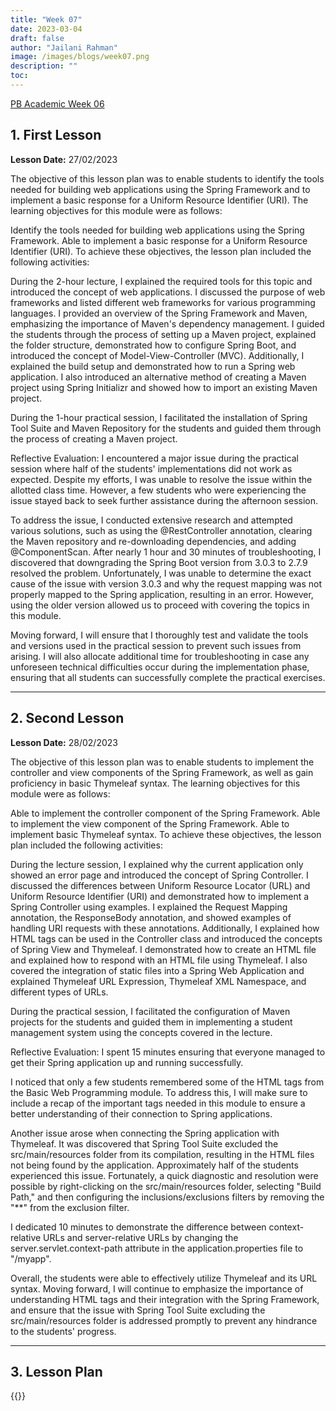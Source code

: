 ```yaml
---
title: "Week 07"
date: 2023-03-04
draft: false
author: "Jailani Rahman"
image: /images/blogs/week07.png
description: ""
toc:
---
```


<div class="h1"><u>PB Academic Week 06</u></div>

## 1. First Lesson

**Lesson Date:** 27/02/2023

The objective of this lesson plan was to enable students to identify the tools needed for building web applications using the Spring Framework and to implement a basic response for a Uniform Resource Identifier (URI). The learning objectives for this module were as follows:

Identify the tools needed for building web applications using the Spring Framework.
Able to implement a basic response for a Uniform Resource Identifier (URI).
To achieve these objectives, the lesson plan included the following activities:

During the 2-hour lecture, I explained the required tools for this topic and introduced the concept of web applications. I discussed the purpose of web frameworks and listed different web frameworks for various programming languages. I provided an overview of the Spring Framework and Maven, emphasizing the importance of Maven's dependency management. I guided the students through the process of setting up a Maven project, explained the folder structure, demonstrated how to configure Spring Boot, and introduced the concept of Model-View-Controller (MVC). Additionally, I explained the build setup and demonstrated how to run a Spring web application. I also introduced an alternative method of creating a Maven project using Spring Initializr and showed how to import an existing Maven project.

During the 1-hour practical session, I facilitated the installation of Spring Tool Suite and Maven Repository for the students and guided them through the process of creating a Maven project.

Reflective Evaluation:
I encountered a major issue during the practical session where half of the students' implementations did not work as expected. Despite my efforts, I was unable to resolve the issue within the allotted class time. However, a few students who were experiencing the issue stayed back to seek further assistance during the afternoon session.

To address the issue, I conducted extensive research and attempted various solutions, such as using the @RestController annotation, clearing the Maven repository and re-downloading dependencies, and adding @ComponentScan. After nearly 1 hour and 30 minutes of troubleshooting, I discovered that downgrading the Spring Boot version from 3.0.3 to 2.7.9 resolved the problem. Unfortunately, I was unable to determine the exact cause of the issue with version 3.0.3 and why the request mapping was not properly mapped to the Spring application, resulting in an error. However, using the older version allowed us to proceed with covering the topics in this module.

Moving forward, I will ensure that I thoroughly test and validate the tools and versions used in the practical session to prevent such issues from arising. I will also allocate additional time for troubleshooting in case any unforeseen technical difficulties occur during the implementation phase, ensuring that all students can successfully complete the practical exercises.

---

## 2. Second Lesson

**Lesson Date:** 28/02/2023

The objective of this lesson plan was to enable students to implement the controller and view components of the Spring Framework, as well as gain proficiency in basic Thymeleaf syntax. The learning objectives for this module were as follows:

Able to implement the controller component of the Spring Framework.
Able to implement the view component of the Spring Framework.
Able to implement basic Thymeleaf syntax.
To achieve these objectives, the lesson plan included the following activities:

During the lecture session, I explained why the current application only showed an error page and introduced the concept of Spring Controller. I discussed the differences between Uniform Resource Locator (URL) and Uniform Resource Identifier (URI) and demonstrated how to implement a Spring Controller using examples. I explained the Request Mapping annotation, the ResponseBody annotation, and showed examples of handling URI requests with these annotations. Additionally, I explained how HTML tags can be used in the Controller class and introduced the concepts of Spring View and Thymeleaf. I demonstrated how to create an HTML file and explained how to respond with an HTML file using Thymeleaf. I also covered the integration of static files into a Spring Web Application and explained Thymeleaf URL Expression, Thymeleaf XML Namespace, and different types of URLs.

During the practical session, I facilitated the configuration of Maven projects for the students and guided them in implementing a student management system using the concepts covered in the lecture.

Reflective Evaluation:
I spent 15 minutes ensuring that everyone managed to get their Spring application up and running successfully.

I noticed that only a few students remembered some of the HTML tags from the Basic Web Programming module. To address this, I will make sure to include a recap of the important tags needed in this module to ensure a better understanding of their connection to Spring applications.

Another issue arose when connecting the Spring application with Thymeleaf. It was discovered that Spring Tool Suite excluded the src/main/resources folder from its compilation, resulting in the HTML files not being found by the application. Approximately half of the students experienced this issue. Fortunately, a quick diagnostic and resolution were possible by right-clicking on the src/main/resources folder, selecting "Build Path," and then configuring the inclusions/exclusions filters by removing the "**" from the exclusion filter.

I dedicated 10 minutes to demonstrate the difference between context-relative URLs and server-relative URLs by changing the server.servlet.context-path attribute in the application.properties file to "/myapp".

Overall, the students were able to effectively utilize Thymeleaf and its URL syntax. Moving forward, I will continue to emphasize the importance of understanding HTML tags and their integration with the Spring Framework, and ensure that the issue with Spring Tool Suite excluding the src/main/resources folder is addressed promptly to prevent any hindrance to the students' progress.

---

## 3. Lesson Plan
{{<embed-pdf url="../resources/NEP_LP_S2_23_WK6_MJA.pdf">}}